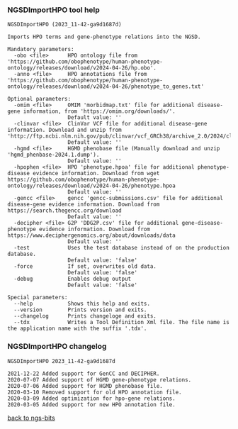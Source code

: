 ### NGSDImportHPO tool help
	NGSDImportHPO (2023_11-42-ga9d1687d)
	
	Imports HPO terms and gene-phenotype relations into the NGSD.
	
	Mandatory parameters:
	  -obo <file>      HPO ontology file from 'https://github.com/obophenotype/human-phenotype-ontology/releases/download/v2024-04-26/hp.obo'.
	  -anno <file>     HPO annotations file from 'https://github.com/obophenotype/human-phenotype-ontology/releases/download/v2024-04-26/phenotype_to_genes.txt'
	
	Optional parameters:
	  -omim <file>     OMIM 'morbidmap.txt' file for additional disease-gene information, from 'https://omim.org/downloads/'.
	                   Default value: ''
	  -clinvar <file>  ClinVar VCF file for additional disease-gene information. Download and unzip from 'http://ftp.ncbi.nlm.nih.gov/pub/clinvar/vcf_GRCh38/archive_2.0/2024/clinvar_clinvar_20240603.vcf.gz'.
	                   Default value: ''
	  -hgmd <file>     HGMD phenobase file (Manually download and unzip 'hgmd_phenbase-2024.1.dump').
	                   Default value: ''
	  -hpophen <file>  HPO 'phenotype.hpoa' file for additional phenotype-disease evidence information. Download from wget https://github.com/obophenotype/human-phenotype-ontology/releases/download/v2024-04-26/phenotype.hpoa
	                   Default value: ''
	  -gencc <file>    gencc 'gencc-submissions.csv' file for additional disease-gene evidence information. Download from https://search.thegencc.org/download
	                   Default value: ''
	  -decipher <file> G2P 'DDG2P.csv' file for additional gene-disease-phenotype evidence information. Download from https://www.deciphergenomics.org/about/downloads/data
	                   Default value: ''
	  -test            Uses the test database instead of on the production database.
	                   Default value: 'false'
	  -force           If set, overwrites old data.
	                   Default value: 'false'
	  -debug           Enables debug output
	                   Default value: 'false'
	
	Special parameters:
	  --help           Shows this help and exits.
	  --version        Prints version and exits.
	  --changelog      Prints changeloge and exits.
	  --tdx            Writes a Tool Definition Xml file. The file name is the application name with the suffix '.tdx'.
	
### NGSDImportHPO changelog
	NGSDImportHPO 2023_11-42-ga9d1687d
	
	2021-12-22 Added support for GenCC and DECIPHER.
	2020-07-07 Added support of HGMD gene-phenotype relations.
	2020-07-06 Added support for HGMD phenobase file.
	2020-03-10 Removed support for old HPO annotation file.
	2020-03-09 Added optimization for hpo-gene relations.
	2020-03-05 Added support for new HPO annotation file.
[back to ngs-bits](https://github.com/imgag/ngs-bits)
